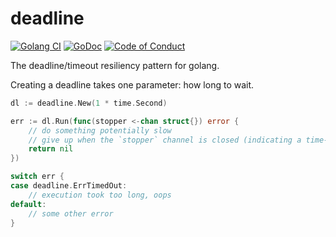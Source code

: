 deadline
========

[![Golang CI](https://github.com/eapache/go-resiliency/actions/workflows/golang-ci.yml/badge.svg)](https://github.com/eapache/go-resiliency/actions/workflows/golang-ci.yml)
[![GoDoc](https://godoc.org/github.com/eapache/go-resiliency/deadline?status.svg)](https://godoc.org/github.com/eapache/go-resiliency/deadline)
[![Code of Conduct](https://img.shields.io/badge/code%20of%20conduct-active-blue.svg)](https://eapache.github.io/conduct.html)

The deadline/timeout resiliency pattern for golang.

Creating a deadline takes one parameter: how long to wait.

```go
dl := deadline.New(1 * time.Second)

err := dl.Run(func(stopper <-chan struct{}) error {
	// do something potentially slow
	// give up when the `stopper` channel is closed (indicating a time-out)
	return nil
})

switch err {
case deadline.ErrTimedOut:
	// execution took too long, oops
default:
	// some other error
}
```
